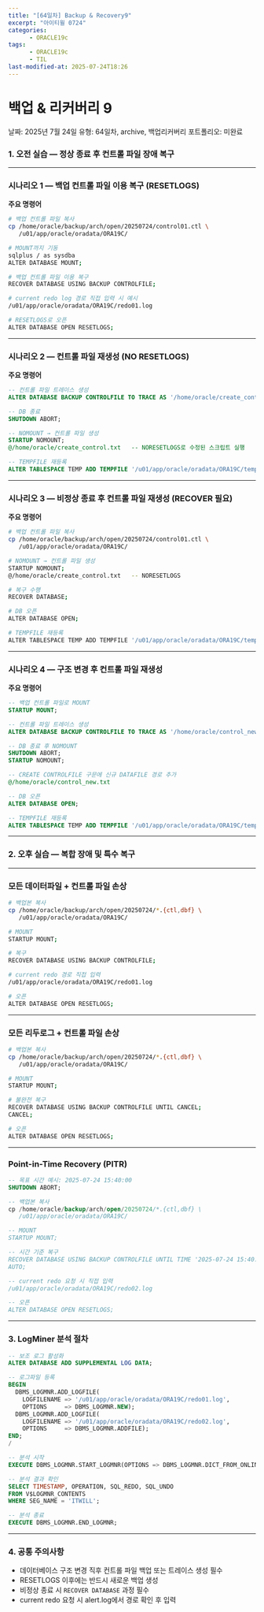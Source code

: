 ```yaml
---
title: "[64일차] Backup & Recovery9"
excerpt: "아이티윌 0724"
categories:
      - ORACLE19c
tags:
      - ORACLE19c
      - TIL
last-modified-at: 2025-07-24T18:26
---
```


# 백업 & 리커버리 9

날짜: 2025년 7월 24일
유형: 64일차, archive, 백업리커버리
포트폴리오: 미완료

### 1. 오전 실습 — 정상 종료 후 컨트롤 파일 장애 복구

---

### 시나리오 1 — 백업 컨트롤 파일 이용 복구 (RESETLOGS)

**주요 명령어**

```bash
# 백업 컨트롤 파일 복사
cp /home/oracle/backup/arch/open/20250724/control01.ctl \
   /u01/app/oracle/oradata/ORA19C/

# MOUNT까지 기동
sqlplus / as sysdba
ALTER DATABASE MOUNT;

# 백업 컨트롤 파일 이용 복구
RECOVER DATABASE USING BACKUP CONTROLFILE;

# current redo log 경로 직접 입력 시 예시
/u01/app/oracle/oradata/ORA19C/redo01.log

# RESETLOGS로 오픈
ALTER DATABASE OPEN RESETLOGS;

```

---

### 시나리오 2 — 컨트롤 파일 재생성 (NO RESETLOGS)

**주요 명령어**

```sql
-- 컨트롤 파일 트레이스 생성
ALTER DATABASE BACKUP CONTROLFILE TO TRACE AS '/home/oracle/create_control.txt';

-- DB 종료
SHUTDOWN ABORT;

-- NOMOUNT → 컨트롤 파일 생성
STARTUP NOMOUNT;
@/home/oracle/create_control.txt   -- NORESETLOGS로 수정된 스크립트 실행

-- TEMPFILE 재등록
ALTER TABLESPACE TEMP ADD TEMPFILE '/u01/app/oracle/oradata/ORA19C/temp01.dbf' REUSE;

```

---

### 시나리오 3 — 비정상 종료 후 컨트롤 파일 재생성 (RECOVER 필요)

**주요 명령어**

```bash
# 백업 컨트롤 파일 복사
cp /home/oracle/backup/arch/open/20250724/control01.ctl \
   /u01/app/oracle/oradata/ORA19C/

# NOMOUNT → 컨트롤 파일 생성
STARTUP NOMOUNT;
@/home/oracle/create_control.txt   -- NORESETLOGS

# 복구 수행
RECOVER DATABASE;

# DB 오픈
ALTER DATABASE OPEN;

# TEMPFILE 재등록
ALTER TABLESPACE TEMP ADD TEMPFILE '/u01/app/oracle/oradata/ORA19C/temp01.dbf' REUSE;

```

---

### 시나리오 4 — 구조 변경 후 컨트롤 파일 재생성

**주요 명령어**

```sql
-- 백업 컨트롤 파일로 MOUNT
STARTUP MOUNT;

-- 컨트롤 파일 트레이스 생성
ALTER DATABASE BACKUP CONTROLFILE TO TRACE AS '/home/oracle/control_new.txt';

-- DB 종료 후 NOMOUNT
SHUTDOWN ABORT;
STARTUP NOMOUNT;

-- CREATE CONTROLFILE 구문에 신규 DATAFILE 경로 추가
@/home/oracle/control_new.txt

-- DB 오픈
ALTER DATABASE OPEN;

-- TEMPFILE 재등록
ALTER TABLESPACE TEMP ADD TEMPFILE '/u01/app/oracle/oradata/ORA19C/temp01.dbf' REUSE;

```

---

### 2. 오후 실습 — 복합 장애 및 특수 복구

---

### 모든 데이터파일 + 컨트롤 파일 손상

```bash
# 백업본 복사
cp /home/oracle/backup/arch/open/20250724/*.{ctl,dbf} \
   /u01/app/oracle/oradata/ORA19C/

# MOUNT
STARTUP MOUNT;

# 복구
RECOVER DATABASE USING BACKUP CONTROLFILE;

# current redo 경로 직접 입력
/u01/app/oracle/oradata/ORA19C/redo01.log

# 오픈
ALTER DATABASE OPEN RESETLOGS;

```

---

### 모든 리두로그 + 컨트롤 파일 손상

```bash
# 백업본 복사
cp /home/oracle/backup/arch/open/20250724/*.{ctl,dbf} \
   /u01/app/oracle/oradata/ORA19C/

# MOUNT
STARTUP MOUNT;

# 불완전 복구
RECOVER DATABASE USING BACKUP CONTROLFILE UNTIL CANCEL;
CANCEL;

# 오픈
ALTER DATABASE OPEN RESETLOGS;

```

---

### Point-in-Time Recovery (PITR)

```sql
-- 목표 시간 예시: 2025-07-24 15:40:00
SHUTDOWN ABORT;

-- 백업본 복사
cp /home/oracle/backup/arch/open/20250724/*.{ctl,dbf} \
   /u01/app/oracle/oradata/ORA19C/

-- MOUNT
STARTUP MOUNT;

-- 시간 기준 복구
RECOVER DATABASE USING BACKUP CONTROLFILE UNTIL TIME '2025-07-24 15:40:00';
AUTO;

-- current redo 요청 시 직접 입력
/u01/app/oracle/oradata/ORA19C/redo02.log

-- 오픈
ALTER DATABASE OPEN RESETLOGS;

```

---

### 3. LogMiner 분석 절차

```sql
-- 보조 로그 활성화
ALTER DATABASE ADD SUPPLEMENTAL LOG DATA;

-- 로그파일 등록
BEGIN
  DBMS_LOGMNR.ADD_LOGFILE(
    LOGFILENAME => '/u01/app/oracle/oradata/ORA19C/redo01.log',
    OPTIONS     => DBMS_LOGMNR.NEW);
  DBMS_LOGMNR.ADD_LOGFILE(
    LOGFILENAME => '/u01/app/oracle/oradata/ORA19C/redo02.log',
    OPTIONS     => DBMS_LOGMNR.ADDFILE);
END;
/

-- 분석 시작
EXECUTE DBMS_LOGMNR.START_LOGMNR(OPTIONS => DBMS_LOGMNR.DICT_FROM_ONLINE_CATALOG);

-- 분석 결과 확인
SELECT TIMESTAMP, OPERATION, SQL_REDO, SQL_UNDO
FROM V$LOGMNR_CONTENTS
WHERE SEG_NAME = 'ITWILL';

-- 분석 종료
EXECUTE DBMS_LOGMNR.END_LOGMNR;

```

---

### 4. 공통 주의사항

- 데이터베이스 구조 변경 직후 컨트롤 파일 백업 또는 트레이스 생성 필수
- RESETLOGS 이후에는 반드시 새로운 백업 생성
- 비정상 종료 시 `RECOVER DATABASE` 과정 필수
- current redo 요청 시 alert.log에서 경로 확인 후 입력